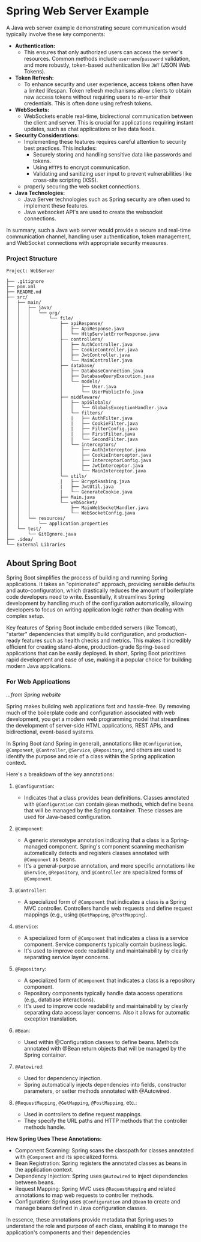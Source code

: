 # Spring Web Server Example

A Java web server example demonstrating secure communication would typically involve these key components:

- **Authentication:**
  - This ensures that only authorized users can access the server's resources. Common methods include `username`/`password` validation, and more robustly, token-based authentication like `JWT` (JSON Web Tokens).
- **Token Refresh:**
  - To enhance security and user experience, access tokens often have a limited lifespan. Token refresh mechanisms allow clients to obtain new access tokens without requiring users to re-enter their credentials. This is often done using refresh tokens.
- **WebSockets:**
  - WebSockets enable real-time, bidirectional communication between the client and server. This is crucial for applications requiring instant updates, such as chat applications or live data feeds.
- **Security Considerations:**
  - Implementing these features requires careful attention to security best practices. This includes:
    - Securely storing and handling sensitive data like passwords and tokens.
    - Using `HTTPS` to encrypt communication.
    - Validating and sanitizing user input to prevent vulnerabilities like cross-site scripting (XSS).
  - properly securing the web socket connections.
- **Java Technologies:**
  - Java Server technologies such as Spring security are often used to implement these features.
  - Java websocket API's are used to create the websocket connections.

In summary, such a Java web server would provide a secure and real-time communication channel, handling user authentication, token management, and WebSocket connections with appropriate security measures.

### Project Structure

```
Project: WebServer

├── .gitignore
├── pom.xml
├── README.md
├── src/
│   ├── main/
│   │   ├── java/
│   │   │   └── org/
│   │   │       └── file/
│   │   │           ├── apiResponse/
│   │   │           │   ├── ApiResponse.java
│   │   │           │   └── HttpServletErrorResponse.java
│   │   │           ├── controllers/
│   │   │           │   ├── AuthController.java
│   │   │           │   ├── CookieController.java
│   │   │           │   ├── JwtController.java
│   │   │           │   └── MainController.java
│   │   │           ├── database/
│   │   │           │   ├── DatabaseConnection.java
│   │   │           │   ├── DatabaseQueryExecution.java
│   │   │           │   └── models/
│   │   │           │       ├── User.java
│   │   │           │       └── UserPublicInfo.java
│   │   │           ├── middleware/
│   │   │           │   ├── apiGlobals/
│   │   │           │   │   └── GlobalsExceptionHandler.java
│   │   │           │   └── filters/
│   │   │           │   |   ├── AuthFilter.java
│   │   │           │   |   ├── CookieFilter.java
│   │   │           │   |   ├── FilterConfig.java
│   │   │           │   |   ├── FirstFilter.java
│   │   │           │   |   └── SecondFilter.java
│   │   │           │   └── interceptors/
│   │   │           │       ├── AuthInterceptor.java
│   │   │           │       ├── CookieInterceptor.java
│   │   │           │       ├── InterceptorConfig.java
│   │   │           │       ├── JwtInterceptor.java
│   │   │           │       └── MainInterceptor.java
│   │   │           └── utils/
│   │   │           |   ├── BcryptHashing.java
│   │   │           |   ├── JwtUtil.java
│   │   │           |   └── GenerateCookie.java
│   │   │           ├── Main.java
│   │   │           └── webSocket/
│   │   │               ├── MainWebSocketHandler.java
│   │   │               └── WebSocketConfig.java
│   │   └── resources/
│   │       └── application.properties
│   └── test/
│       └── GitIgnore.java
├── .idea/
└── External Libraries
```

## About Spring Boot

Spring Boot simplifies the process of building and running Spring applications. It takes an "opinionated" approach, providing sensible defaults and auto-configuration, which drastically reduces the amount of boilerplate code developers need to write. Essentially, it streamlines Spring development by handling much of the configuration automatically, allowing developers to focus on writing application logic rather than dealing with complex setup.

Key features of Spring Boot include embedded servers (like Tomcat), "starter" dependencies that simplify build configuration, and production-ready features such as health checks and metrics. This makes it incredibly efficient for creating stand-alone, production-grade Spring-based applications that can be easily deployed. In short, Spring Boot prioritizes rapid development and ease of use, making it a popular choice for building modern Java applications.

### For Web Applications

_...from Spring website_

Spring makes building web applications fast and hassle-free. By removing much of the boilerplate code and configuration associated with web development, you get a modern web programming model that streamlines the development of server-side HTML applications, REST APIs, and bidirectional, event-based systems.

In Spring Boot (and Spring in general), annotations like `@Configuration`, `@Component`, `@Controller`, `@Service`, `@Repository`, and others are used to identify the purpose and role of a class within the Spring application context.

Here's a breakdown of the key annotations:

1. `@Configuration`:

   - Indicates that a class provides bean definitions.
     Classes annotated with `@Configuration` can contain `@Bean` methods, which define beans that will be managed by the Spring container.
     These classes are used for Java-based configuration.

1. `@Component`:

   - A generic stereotype annotation indicating that a class is a Spring-managed component.
     Spring's component scanning mechanism automatically detects and registers classes annotated with `@Component` as beans.
   - It's a general-purpose annotation, and more specific annotations like `@Service`, `@Repository`, and `@Controller` are specialized forms of `@Component`.

1. `@Controller`:

   - A specialized form of `@Component` that indicates a class is a Spring MVC controller.
     Controllers handle web requests and define request mappings (e.g., using `@GetMapping`, `@PostMapping`).

1. `@Service`:

   - A specialized form of `@Component` that indicates a class is a service component.
     Service components typically contain business logic.
   - It's used to improve code readability and maintainability by clearly separating service layer concerns.

1. `@Repository`:

   - A specialized form of `@Component` that indicates a class is a repository component.
   - Repository components typically handle data access operations (e.g., database interactions).
   - It's used to improve code readability and maintainability by clearly separating data access layer concerns. Also it allows for automatic exception translation.

1. `@Bean`:

   - Used within @Configuration classes to define beans.
     Methods annotated with @Bean return objects that will be managed by the Spring container.

1. `@Autowired`:

   - Used for dependency injection.
   - Spring automatically injects dependencies into fields, constructor parameters, or setter methods annotated with @Autowired.

1. `@RequestMapping`, `@GetMapping`, `@PostMapping`, etc.:

   - Used in controllers to define request mappings.
   - They specify the URL paths and HTTP methods that the controller methods handle.

**How Spring Uses These Annotations:**

- Component Scanning: Spring scans the classpath for classes annotated with `@Component` and its specialized forms.
- Bean Registration: Spring registers the annotated classes as beans in the application context.
- Dependency Injection: Spring uses `@Autowired` to inject dependencies between beans.
- Request Mapping: Spring MVC uses `@RequestMapping` and related annotations to map web requests to controller methods.
- Configuration: Spring uses `@Configuration` and `@Bean` to create and manage beans defined in Java configuration classes.

In essence, these annotations provide metadata that Spring uses to understand the role and purpose of each class, enabling it to manage the application's components and their dependencies
